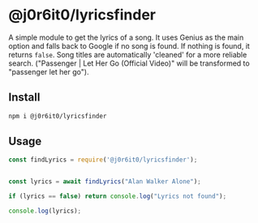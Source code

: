 
# @j0r6it0/lyricsfinder

A simple module to get the lyrics of a song. It uses Genius as the main option and falls back to Google if no song is found. If nothing is found, it returns ```false```. Song titles are automatically 'cleaned' for a more reliable search. ("Passenger | Let Her Go (Official Video)" will be transformed to "passenger let her go").

## Install
```sh
npm i @j0r6it0/lyricsfinder
```
## Usage
```js
const findLyrics = require('@j0r6it0/lyricsfinder');


const lyrics = await findLyrics("Alan Walker Alone");

if (lyrics == false) return console.log("Lyrics not found");

console.log(lyrics);
```
